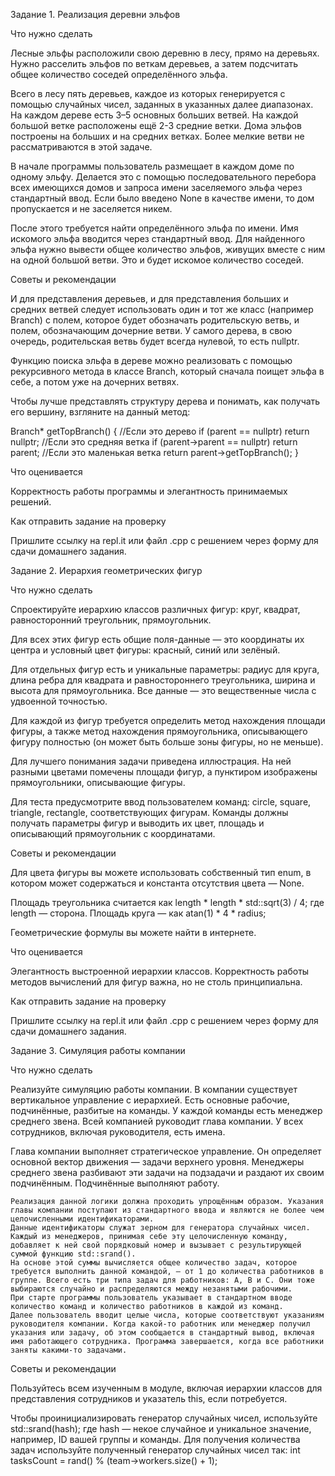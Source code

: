 Задание 1. Реализация деревни эльфов

Что нужно сделать

Лесные эльфы расположили свою деревню в лесу, прямо на деревьях. Нужно расселить эльфов по веткам деревьев, а затем подсчитать общее количество соседей определённого эльфа.

Всего в лесу пять деревьев, каждое из которых генерируется с помощью случайных чисел, заданных в указанных далее диапазонах. На каждом дереве есть 3–5 основных больших ветвей. На каждой большой ветке расположены ещё 2-3 средние ветки. Дома эльфов построены на больших и на средних ветках. Более мелкие ветви не рассматриваются в этой задаче.

В начале программы пользователь размещает в каждом доме по одному эльфу. Делается это с помощью последовательного перебора всех имеющихся домов и запроса имени заселяемого эльфа через стандартный ввод. Если было введено None в качестве имени, то дом пропускается и не заселяется никем.

После этого требуется найти определённого эльфа по имени. Имя искомого эльфа вводится через стандартный ввод. Для найденного эльфа нужно вывести общее количество эльфов, живущих вместе с ним на одной большой ветви. Это и будет искомое количество соседей.

Советы и рекомендации

И для представления деревьев, и для представления больших и средних ветвей следует использовать один и тот же класс (например Branch) с полем, которое будет обозначать родительскую ветвь, и полем, обозначающим дочерние ветви. У самого дерева, в свою очередь, родительская ветвь будет всегда нулевой, то есть nullptr.

Функцию поиска эльфа в дереве можно реализовать с помощью рекурсивного метода в классе Branch, который сначала поищет эльфа в себе, а потом уже на дочерних ветвях.

Чтобы лучше представлять структуру дерева и понимать, как получать его вершину, взгляните на данный метод:

Branch* getTopBranch()
{
    //Если это дерево
    if (parent == nullptr) return nullptr; 
    //Если это средняя ветка
    if (parent->parent == nullptr) return parent;
    //Если это маленькая ветка
    return parent->getTopBranch();
}

Что оценивается

Корректность работы программы и элегантность принимаемых решений.

Как отправить задание на проверку

Пришлите ссылку на repl.it или файл .срр с решением через форму для сдачи домашнего задания.


Задание 2. Иерархия геометрических фигур

Что нужно сделать

Спроектируйте иерархию классов различных фигур: круг, квадрат, равносторонний треугольник, прямоугольник.

Для всех этих фигур есть общие поля-данные — это координаты их центра и условный цвет фигуры: красный, синий или зелёный.

Для отдельных фигур есть и уникальные параметры: радиус для круга, длина ребра для квадрата и равностороннего треугольника, ширина и высота для прямоугольника. Все данные — это вещественные числа с удвоенной точностью.

Для каждой из фигур требуется определить метод нахождения площади фигуры, а также метод нахождения прямоугольника, описывающего фигуру полностью (он может быть больше зоны фигуры, но не меньше).

Для лучшего понимания задачи приведена иллюстрация. На ней разными цветами помечены площади фигур, а пунктиром изображены прямоугольники, описывающие фигуры.



Для теста предусмотрите ввод пользователем команд: circle, square, triangle, rectangle, соответствующих фигурам. Команды должны получать параметры фигур и выводить их цвет, площадь и описывающий прямоугольник с координатами.

Советы и рекомендации

Для цвета фигуры вы можете использовать собственный тип enum, в котором может содержаться и константа отсутствия цвета — None.

Площадь треугольника считается как length * length * std::sqrt(3) / 4; где length — сторона. Площадь круга — как atan(1) * 4 * radius;

Геометрические формулы вы можете найти в интернете.

Что оценивается

Элегантность выстроенной иерархии классов. Корректность работы методов вычислений для фигур важна, но не столь принципиальна. 

Как отправить задание на проверку

Пришлите ссылку на repl.it или файл .срр с решением через форму для сдачи домашнего задания.


Задание 3. Симуляция работы компании

Что нужно сделать

Реализуйте симуляцию работы компании. В компании существует вертикальное управление с иерархией. Есть основные рабочие, подчинённые, разбитые на команды. У каждой команды есть менеджер среднего звена. Всей компанией руководит глава компании. У всех сотрудников, включая руководителя, есть имена.

Глава компании выполняет стратегическое управление. Он определяет основной вектор движения — задачи верхнего уровня. Менеджеры среднего звена разбивают эти задачи на подзадачи и раздают их своим подчинённым. Подчинённые выполняют работу.

    Реализация данной логики должна проходить упрощённым образом. Указания главы компании поступают из стандартного ввода и являются не более чем целочисленными идентификаторами.
    Данные идентификаторы служат зерном для генератора случайных чисел. Каждый из менеджеров, принимая себе эту целочисленную команду, добавляет к ней свой порядковый номер и вызывает с результирующей суммой функцию std::srand().
    На основе этой суммы вычисляется общее количество задач, которое требуется выполнить данной командой, — от 1 до количества работников в группе. Всего есть три типа задач для работников: A, B и C. Они тоже выбираются случайно и распределяются между незанятыми рабочими.
    При старте программы пользователь указывает в стандартном вводе количество команд и количество работников в каждой из команд.
    Далее пользователь вводит целые числа, которые соответствуют указаниям руководителя компании. Когда какой-то работник или менеджер получил указания или задачу, об этом сообщается в стандартный вывод, включая имя работающего сотрудника. Программа завершается, когда все работники заняты какими-то задачами.

Советы и рекомендации

Пользуйтесь всем изученным в модуле, включая иерархии классов для представления сотрудников и указатель this, если потребуется.

Чтобы проинициализировать генератор случайных чисел, используйте std::srand(hash); где hash — некое случайное и уникальное значение, например, ID вашей группы и команды. Для получения количества задач используйте полученный генератор случайных чисел так: int tasksCount = rand() % (team->workers.size() + 1);
